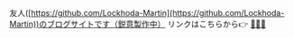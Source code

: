友人([https://github.com/Lockhoda-Martin](https://github.com/Lockhoda-Martin))のブログサイトです（鋭意製作中）
リンクはこちらから👉 [🚀🚀🚀](https://blog-lockhoda-martin.netlify.app/)　
